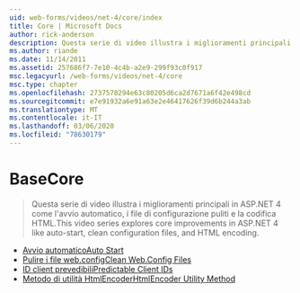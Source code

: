 ```yaml
---
uid: web-forms/videos/net-4/core/index
title: Core | Microsoft Docs
author: rick-anderson
description: Questa serie di video illustra i miglioramenti principali in ASP.NET 4 come l'avvio automatico, i file di configurazione puliti e la codifica HTML.
ms.author: riande
ms.date: 11/14/2011
ms.assetid: 257686f7-7e10-4c4b-a2e9-299f93c0f917
msc.legacyurl: /web-forms/videos/net-4/core
msc.type: chapter
ms.openlocfilehash: 2737578294e63c80205d6ca2d7671a6f42e498cd
ms.sourcegitcommit: e7e91932a6e91a63e2e46417626f39d6b244a3ab
ms.translationtype: MT
ms.contentlocale: it-IT
ms.lasthandoff: 03/06/2020
ms.locfileid: "78630179"
---
```

# <a name="core"></a><span data-ttu-id="1b8c1-103">Base</span><span class="sxs-lookup"><span data-stu-id="1b8c1-103">Core</span></span>

> <span data-ttu-id="1b8c1-104">Questa serie di video illustra i miglioramenti principali in ASP.NET 4 come l'avvio automatico, i file di configurazione puliti e la codifica HTML.</span><span class="sxs-lookup"><span data-stu-id="1b8c1-104">This video series explores core improvements in ASP.NET 4 like auto-start, clean configuration files, and HTML encoding.</span></span>

- [<span data-ttu-id="1b8c1-105">Avvio automatico</span><span class="sxs-lookup"><span data-stu-id="1b8c1-105">Auto Start</span></span>](aspnet-4-quick-hit-auto-start.md)
- [<span data-ttu-id="1b8c1-106">Pulire i file web.config</span><span class="sxs-lookup"><span data-stu-id="1b8c1-106">Clean Web.Config Files</span></span>](aspnet-4-quick-hit-clean-webconfig-files.md)
- [<span data-ttu-id="1b8c1-107">ID client prevedibili</span><span class="sxs-lookup"><span data-stu-id="1b8c1-107">Predictable Client IDs</span></span>](aspnet-4-quick-hit-predictable-client-ids.md)
- [<span data-ttu-id="1b8c1-108">Metodo di utilità HtmlEncoder</span><span class="sxs-lookup"><span data-stu-id="1b8c1-108">HtmlEncoder Utility Method</span></span>](aspnet-4-quick-hit-the-htmlencoder-utility-method.md)
